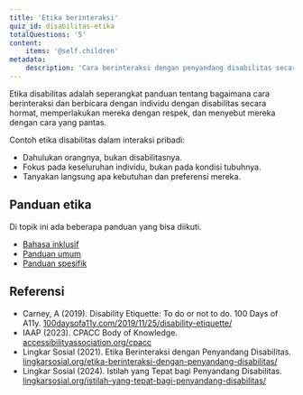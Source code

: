 ```yaml
---
title: 'Etika berinteraksi'
quiz_id: disabilitas-etika
totalQuestions: '5'
content:
    items: '@self.children'
metadata:
    description: 'Cara berinteraksi dengan penyandang disabilitas secara hormat melalui panduan etika disabilitas, mulai dari bahasa inklusif hingga etika spesifik.'
---
```


Etika disabilitas adalah seperangkat panduan tentang bagaimana cara berinteraksi dan berbicara dengan individu dengan disabilitas secara hormat, memperlakukan mereka dengan respek, dan menyebut mereka dengan cara yang pantas.

Contoh etika disabilitas dalam interaksi pribadi:
* Dahulukan orangnya, bukan disabilitasnya.
* Fokus pada keseluruhan individu, bukan pada kondisi tubuhnya.
* Tanyakan langsung apa kebutuhan dan preferensi mereka.

## Panduan etika
Di topik ini ada beberapa panduan yang bisa diikuti.
* [Bahasa inklusif](/disabilitas/etika/bahasa-inklusif)
* [Panduan umum](/disabilitas/etika/umum)
* [Panduan spesifik](/disabilitas/etika/spesifik)

## Referensi
* Carney, A (2019). Disability Etiquette: To do or not to do. 100 Days of A11y. [100daysofa11y.com/2019/11/25/disability-etiquette/](https://100daysofa11y.com/2019/11/25/disability-etiquette/)
* IAAP (2023). CPACC Body of Knowledge. [accessibilityassociation.org/cpacc](https://www.accessibilityassociation.org/cpacc#:~:text=2023%20CPACC%20Body%20of%20Knowledge%2C%20PDF%2C%20English%20(opens%20new%20tab))
* Lingkar Sosial (2021). Etika Berinteraksi dengan Penyandang Disabilitas. [lingkarsosial.org/etika-berinteraksi-dengan-penyandang-disabilitas/](https://lingkarsosial.org/etika-berinteraksi-dengan-penyandang-disabilitas/)
* Lingkar Sosial (2024). Istilah yang Tepat bagi Penyandang Disabilitas. [lingkarsosial.org/istilah-yang-tepat-bagi-penyandang-disabilitas/](https://lingkarsosial.org/istilah-yang-tepat-bagi-penyandang-disabilitas/)
